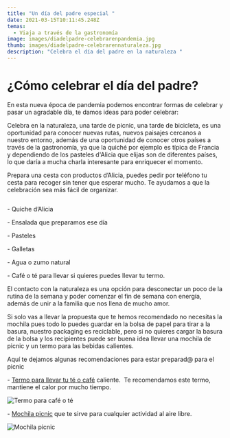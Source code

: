 ```yaml
---
title: "Un día del padre especial "
date: 2021-03-15T10:11:45.248Z
temas:
  - Viaja a través de la gastronomía
image: images/diadelpadre-celebrarenpandemia.jpg
thumb: images/diadelpadre-celebrarennaturaleza.jpg
description: "Celebra el día del padre en la naturaleza "
---
```

# ¿Cómo celebrar el día del padre? 

En esta nueva época de pandemia podemos encontrar formas de celebrar y pasar un agradable día, te damos ideas para poder celebrar: 

Celebra en la naturaleza, una tarde de picnic, una tarde de bicicleta, es una oportunidad para conocer nuevas rutas, nuevos paisajes cercanos a nuestro entorno, además de una oportunidad de conocer otros países a través de la gastronomía, ya que la quiché por ejemplo es típica de Francia y dependiendo de los pasteles d'Alicia que elijas  son de diferentes países, lo que daría a mucha charla interesante para enriquecer el momento. 

Prepara una cesta con productos d’Alicia, puedes pedir por teléfono tu cesta para recoger sin tener que esperar mucho.  Te ayudamos a que la celebración sea más fácil de organizar. 

![]()

\- Quiche d’Alicia 

\- Ensalada que preparamos ese día

\- Pasteles 

\- Galletas 

\- Agua o zumo natural 

\- Café o té para llevar si quieres puedes llevar tu termo. 

El contacto con la naturaleza es una opción para desconectar un poco de la rutina de la semana y poder comenzar el fin de semana con energía, además de unir a la familia que nos llena de mucho amor. 

Si solo vas a llevar la propuesta que te hemos recomendado no necesitas la mochila pues todo lo puedes guardar en la bolsa de papel para tirar a la basura, nuestro packaging es reciclable,  pero si no quieres cargar la basura de la bolsa y los recipientes puede ser buena idea llevar una mochila de picnic y un termo para las bebidas calientes.  

Aquí te dejamos algunas recomendaciones para estar preparad@ para el picnic 

\- [Termo para llevar tu té o café](https://amzn.to/3vxsjcY) caliente.  Te recomendamos este termo, mantiene el calor por mucho tiempo. 

![Termo para café o té](images/termokleankanteen.png "Termo Klean ")

\- [Mochila picnic](https://amzn.to/30Lh96f) que te sirve para cualquier actividad al aire libre. 

![Mochila picnic](images/mochilapicnic.png)